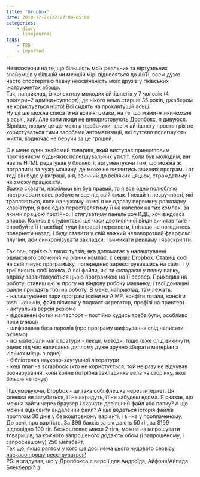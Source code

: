 ```yaml
---
title: "Dropbox"
date: 2010-12-20T22:27:00-05:00
categories:
    - diary
    - livejournal
tags:
    - TBD
    - imported
---
```


Незважаючи на те, що більшість моїх реальних та віртуальних знайомців у більшій чи меншій мірі відносяться до АйТі, всеж дуже часто спостерігаю певну неосвіченість моїх друзів у гіківських інструментах абощо.  
Так, наприклад, із колективу молодих айтішнегів у 7 чоловік (4 прогери+2 адміни+суппорт), де нікого нема старше 35 років, джабером не користується ніхто! Всі сидять на проклятущій асьці.  
Ну це ще можна списати на всілякі смаки, на те, що мами-жінки-кохані в аські, хай. Але коли люди не використовують Дропбокс, я дивуюся. Вірніше, людям це ще можна пробачити, але ж айтішнегу просто гріх не користуваться тими засобами автоматизації, які суттєво полегшують життя, водночас не беручи за це грошей.  
  
Є в мене один знайомий товариш, який виступає принциповим противником будь-яких полегшувальних утиліт. Коли був молодим, він навіть HTML редагував у блокноті, аргументуючи тим, що можна ж потрапити за чужу машину, де може не виявитись звичних програм. І от тоді він буде у виграші, а я, звичний до всіляких цяцьок, страждатиму і не зможу працювати.  
Важко сказати, наскільки він був правий, та я все одно полюбляю настроювати своє робоче місце під свій смак. І нехай ті незручності, які трапляються, коли на чужому компі я не одразу перемкну розкладку клавіатури, я все одно переставлятиму її на капслок на тих компах, за якими працюю постійно. І стягуватиму панель хоч КДЕ, хоч віндовса вправо. Колись в студентські ще часи двотисячної вінди вичитав таке - спробуйте її (таскбар) туди (вправо) перенести, і нізащо не погодитесь повернути назад. І буду ставити у свій важкий неповороткий фаєрфокс плугіни, аби синхронізувати закладки, і вимикати рекламу і яваскрипти.  
  
Так ось, однією із таких тулзів, яка допомагає у налаштуванні однакового оточення на різних компах, є сервіс Dropbox. Ставиш собі на свій лінукс программку, попередньо зареєструвавшись на сайті, і у треї висить собі іконка. А всі файли, які ти складаєш у певну папку, одразу завантажуються цьою програмкою на її сервер. Приходиш на роботу, ставиш цю ж прогу на віндову робочу машинку, і твої домашні файли приїздять тобі на роботу. В мене, наприклад, там лежать:  
\- налаштування пари програм (скіни на AIMP, конфіги тотала, конфіги tcsh і коньків, файл піписок у подкаст-агрегатор, профілі на принтер)  
\- актуальна версія резюме  
\- відсканені фотки на паспорт - постійно кудись треба були, особливо поки вчився  
\- шифрована база паролів (про програму шифрування слід написати окремо)  
\- всі матеріали магістратури - лекції, методи, тощо (вже слід викинути, однак під час написання диплому дуже зручно збирати матеріал з кількох місць в одне)  
\- бібліотечка науково-хаутушної літератури  
\- кеш плагіна scrapbook (хто не користується, той не разу не відчував розчарування, коли конче потрібна закладинка вела на сторінку, якої більше не існує)  
  
Підсумовуючи, Dropbox - це така собі флешка через інтернет. Ця флешка не загубиться, її не вкрадуть, її не забудеш вдома. Я сказав, що можна зайти через браузер і скачати довільний файл або папку? А що можна відновити видалений файл? А іще ведеться історія файлів протягом 30 днів у безкоштовному варіанті, і вічна у проплаченому.   
До речі, про вартість. За $99 баксів за рік дають 50 гіг, за $199 - відповідно 100 гіг. Безкоштовно маєш 2 гіга, можна назапрошувати товаришів, за кожного запрошеного додають обом (і запрошеному, і запросившому) 250 мегабайт.  
Так що, якщо раптом у кого ще досі нема цього чудового сервісу, [ласкаво прошу реєструваться!](http://db.tt/06jAnKA)   
PS: я згадував, що у Дропбокса є версії для Андроїда, Айфона/Айпада і Блекберрі? :)